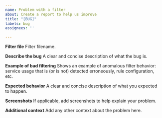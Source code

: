 ```yaml
---
name: Problem with a filter
about: Create a report to help us improve
title: "[BUG]"
labels: bug
assignees: ''

---
```


**Filter file**
Filter filename.

**Describe the bug**
A clear and concise description of what the bug is.

**Example of bad filtering**
Shows an example of anomalous filter behavior: service usage that is (or is not) detected erroneously, rule configuration, etc.

**Expected behavior**
A clear and concise description of what you expected to happen.

**Screenshots**
If applicable, add screenshots to help explain your problem.

**Additional context**
Add any other context about the problem here.
